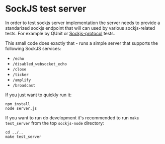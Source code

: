 SockJS test server
==================

In order to test sockjs server implementation the server needs to
provide a standarized sockjs endpoint that will can used by various
sockjs-related tests. For example by QUnit or
[Sockjs-protocol](https://github.com/sockjs/sockjs-protocol) tests.

This small code does exactly that - runs a simple server that supports
the following SockJS services:

 * `/echo`
 * `/disabled_websocket_echo`
 * `/close`
 * `/ticker`
 * `/amplify`
 * `/broadcast`

If you just want to quickly run it:

    npm install
    node server.js


If you want to run do development it's recommended to run `make
test_server` from the top `sockjs-node` directory:

    cd ../..
    make test_server

